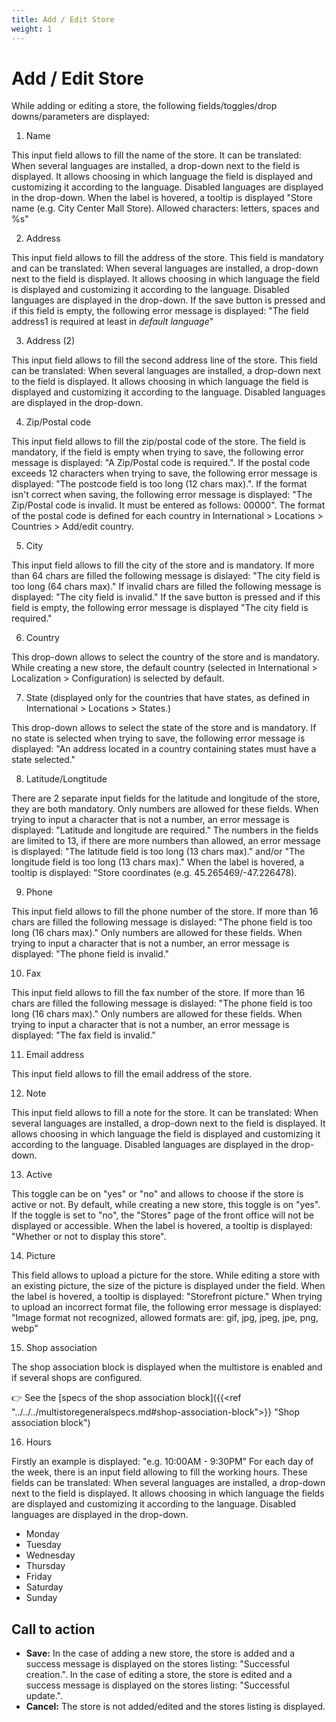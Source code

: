 ```yaml
---
title: Add / Edit Store
weight: 1
---
```


# Add / Edit Store

While adding or editing a store, the following fields/toggles/drop downs/parameters are displayed:

1) Name

This input field allows to fill the name of the store. It can be translated: When several languages are installed, a drop-down next to the field is displayed. It allows choosing in which language the field is displayed and customizing it according to the language. Disabled languages are displayed in the drop-down. When the label is hovered, a tooltip is displayed "Store name (e.g. City Center Mall Store). Allowed characters: letters, spaces and %s"

2) Address

This input field allows to fill the address of the store. This field is mandatory and can be translated: When several languages are installed, a drop-down next to the field is displayed. It allows choosing in which language the field is displayed and customizing it according to the language. Disabled languages are displayed in the drop-down.
If the save button is pressed and if this field is empty, the following error message is displayed: "The field address1 is required at least in _default language_"

3) Address (2)

This input field allows to fill the second address line of the store. This field can be translated: When several languages are installed, a drop-down next to the field is displayed. It allows choosing in which language the field is displayed and customizing it according to the language. Disabled languages are displayed in the drop-down.

4) Zip/Postal code

This input field allows to fill the zip/postal code of the store. The field is mandatory, if the field is empty when trying to save, the following error message is displayed: "A Zip/Postal code is required.". If the postal code exceeds 12 characters when trying to save, the following error message is displayed: "The postcode field is too long (12 chars max).". If the format isn't correct when saving, the following error message is displayed: "The Zip/Postal code is invalid. It must be entered as follows: 00000". The format of the postal code is defined for each country in International > Locations > Countries > Add/edit country.

5) City

This input field allows to fill the city of the store and is mandatory.
If more than 64 chars are filled the following message is dislayed: "The city field is too long (64 chars max)." 
If invalid chars are filled the following message is displayed: "The city field is invalid."
If the save button is pressed and if this field is empty, the following error message is displayed "The city field is required."

6) Country

This drop-down allows to select the country of the store and is mandatory. While creating a new store, the default country (selected in International > Localization > Configuration) is selected by default.

7) State (displayed only for the countries that have states, as defined in International > Locations > States.)

This drop-down allows to select the state of the store and is mandatory. If no state is selected when trying to save, the following error message is displayed: "An address located in a country containing states must have a state selected."

8) Latitude/Longtitude

There are 2 separate input fields for the latitude and longitude of the store, they are both mandatory.
Only numbers are allowed for these fields. When trying to input a character that is not a number, an error message is displayed: "Latitude and longitude are required." The numbers in the fields are limited to 13, if there are more numbers than allowed, an error message is displayed: "The latitude field is too long (13 chars max)." and/or "The longitude field is too long (13 chars max)."
When the label is hovered, a tooltip is displayed: "Store coordinates (e.g. 45.265469/-47.226478).

9) Phone

This input field allows to fill the phone number of the store.
If more than 16 chars are filled the following message is dislayed: "The phone field is too long (16 chars max)."
Only numbers are allowed for these fields. When trying to input a character that is not a number, an error message is displayed: "The phone field is invalid."

10) Fax

This input field allows to fill the fax number of the store.
If more than 16 chars are filled the following message is dislayed: "The phone field is too long (16 chars max)."
Only numbers are allowed for these fields. When trying to input a character that is not a number, an error message is displayed: "The fax field is invalid."

11) Email address

This input field allows to fill the email address of the store.

12) Note

This input field allows to fill a note for the store. It can be translated: When several languages are installed, a drop-down next to the field is displayed. It allows choosing in which language the field is displayed and customizing it according to the language. Disabled languages are displayed in the drop-down.

13) Active

This toggle can be on "yes" or "no" and allows to choose if the store is active or not. By default, while creating a new store, this toggle is on "yes". If the toggle is set to "no", the "Stores" page of the front office will not be displayed or accessible.
When the label is hovered, a tooltip is displayed: "Whether or not to display this store".

14) Picture

This field allows to upload a picture for the store.
While editing a store with an existing picture, the size of the picture is displayed under the field. When the label is hovered, a tooltip is displayed: "Storefront picture."
When trying to upload an incorrect format file, the following error message is displayed: "Image format not recognized, allowed formats are: gif, jpg, jpeg, jpe, png, webp"

15) Shop association

The shop association block is displayed when the multistore is enabled and if several shops are configured.

👉 See the [specs of the shop association block]({{<ref "../../../multistoregeneralspecs.md#shop-association-block">}} "Shop association block")

16) Hours

Firstly an example is displayed: "e.g. 10:00AM - 9:30PM"
For each day of the week, there is an input field allowing to fill the working hours. These fields can be translated: When several languages are installed, a drop-down next to the field is displayed. It allows choosing in which language the fields are displayed and customizing it according to the language. Disabled languages are displayed in the drop-down.

 - Monday
 - Tuesday
 - Wednesday
 - Thursday
 - Friday
 - Saturday
 - Sunday

## Call to action

- **Save:**
In the case of adding a new store, the store is added and a success message is displayed on the stores listing: "Successful creation.". In the case of editing a store, the store is edited and a success message is displayed on the stores listing: "Successful update.".
- **Cancel:**
The store is not added/edited and the stores listing is displayed.
